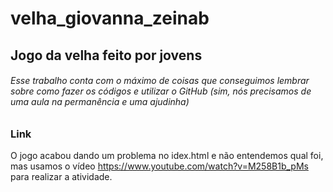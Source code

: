 # velha_giovanna_zeinab
## Jogo da velha feito por jovens
###### Esse trabalho conta com o máximo de coisas que conseguimos lembrar sobre como fazer os códigos e utilizar o GitHub (sim, nós precisamos de uma aula na permanência e uma ajudinha)
### Link
O jogo acabou dando um problema no idex.html e não entendemos qual foi, mas usamos o vídeo https://www.youtube.com/watch?v=M258B1b_pMs para realizar a atividade.
### 
